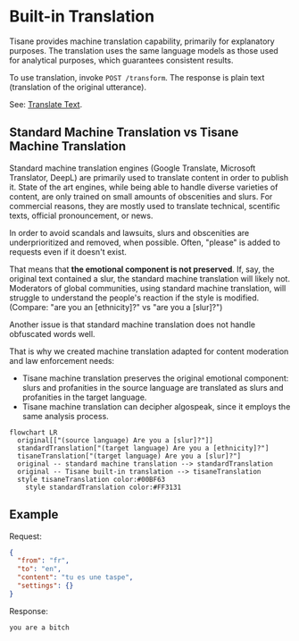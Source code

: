 # Built-in Translation

Tisane provides machine translation capability, primarily for explanatory purposes. The translation uses the same language models as those used for analytical purposes, which guarantees consistent results. 

To use translation, invoke `POST /transform`. The response is plain text (translation of the original utterance).

See: [Translate Text](/apis/tisane-api-short/nlu-nlp-methods/transform).

## Standard Machine Translation vs Tisane Machine Translation

Standard machine translation engines (Google Translate, Microsoft Translator, DeepL) are primarily used to translate content in order to publish it. State of the art engines, while being able to handle diverse varieties of content, are only trained on small amounts of obscenities and slurs. For commercial reasons, they are mostly used to translate technical, scentific texts, official pronouncement, or news.

In order to avoid scandals and lawsuits, slurs and obscenities are underprioritized and removed, when possible. Often, "please" is added to requests even if it doesn't exist.

That means that **the emotional component is not preserved**. If, say, the original text contained a slur, the standard machine translation will likely not. Moderators of global communities, using standard machine translation, will struggle to understand the people's reaction if the style is modified. (Compare: "are you an [ethnicity]?" vs "are you a [slur]?")

Another issue is that standard machine translation does not handle obfuscated words well. 

That is why we created machine translation adapted for content moderation and law enforcement needs:

* Tisane machine translation preserves the original emotional component: slurs and profanities in the source language are translated as slurs and profanities in the target language.
* Tisane machine translation can decipher algospeak, since it employs the same analysis process.

```mermaid
flowchart LR
  original[["(source language) Are you a [slur]?"]]
  standardTranslation["(target language) Are you a [ethnicity]?"]
  tisaneTranslation["(target language) Are you a [slur]?"]
  original -- standard machine translation --> standardTranslation
  original -- Tisane built-in translation --> tisaneTranslation
  style tisaneTranslation color:#00BF63
	style standardTranslation color:#FF3131
```

## Example

Request:

```json
{
  "from": "fr",
  "to": "en",
  "content": "tu es une taspe",
  "settings": {}
}
```

Response:
```text
you are a bitch
```